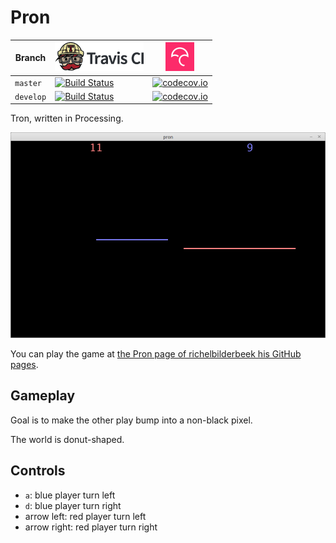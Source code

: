 # Pron

Branch|[![Travis CI logo](pics/TravisCI.png)](https://travis-ci.org)|[![Codecov logo](pics/Codecov.png)](https://www.codecov.io)
---|---|---
`master`|[![Build Status](https://travis-ci.org/richelbilderbeek/Pron.svg?branch=master)](https://travis-ci.org/richelbilderbeek/Pron) | [![codecov.io](https://codecov.io/github/richelbilderbeek/Pron/coverage.svg?branch=master)](https://codecov.io/github/richelbilderbeek/Pron?branch=master)
`develop`|[![Build Status](https://travis-ci.org/richelbilderbeek/Pron.svg?branch=develop)](https://travis-ci.org/richelbilderbeek/Pron) | [![codecov.io](https://codecov.io/github/richelbilderbeek/Pron/coverage.svg?branch=develop)](https://codecov.io/github/richelbilderbeek/Pron?branch=develop)

Tron, written in Processing.

![Pron v1.0](pics/Pron_1_0.png)

You can play the game at 
[the Pron page of richelbilderbeek his GitHub pages](http://richelbilderbeek.github.io/Pron/Pron.html).

## Gameplay

Goal is to make the other play bump into a non-black pixel.

The world is donut-shaped.

## Controls

 * `a`: blue player turn left
 * `d`: blue player turn right
 * arrow left: red player turn left
 * arrow right: red player turn right



